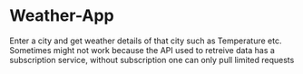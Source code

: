 # Weather-App
Enter a city and get weather details of that city such as Temperature etc.
Sometimes might not work because the API used to retreive data has a subscription service, without subscription one can only pull limited requests

